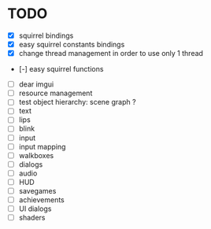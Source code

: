 # TODO

* [x] squirrel bindings
* [x] easy squirrel constants bindings
* [x] change thread management in order to use only 1 thread
* [-] easy squirrel functions
* [ ] dear imgui
* [ ] resource management
* [ ] test object hierarchy: scene graph ?
* [ ] text
* [ ] lips
* [ ] blink
* [ ] input
* [ ] input mapping
* [ ] walkboxes
* [ ] dialogs
* [ ] audio
* [ ] HUD
* [ ] savegames
* [ ] achievements
* [ ] UI dialogs
* [ ] shaders
